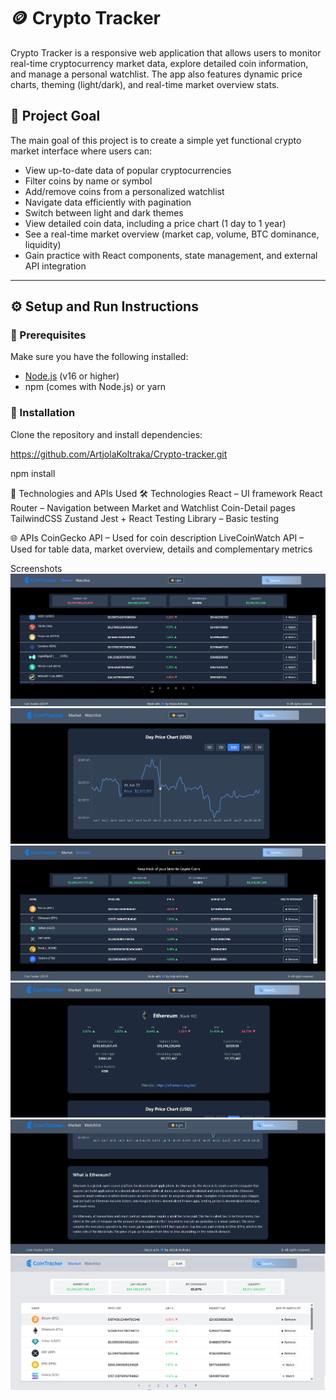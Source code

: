 # 🪙 Crypto Tracker

Crypto Tracker is a responsive web application that allows users to monitor real-time cryptocurrency market data, explore detailed coin information, and manage a personal watchlist. The app also features dynamic price charts, theming (light/dark), and real-time market overview stats.

## 🎯 Project Goal

The main goal of this project is to create a simple yet functional crypto market interface where users can:

- View up-to-date data of popular cryptocurrencies
- Filter coins by name or symbol
- Add/remove coins from a personalized watchlist
- Navigate data efficiently with pagination
- Switch between light and dark themes
- View detailed coin data, including a price chart (1 day to 1 year)
- See a real-time market overview (market cap, volume, BTC dominance, liquidity)
- Gain practice with React components, state management, and external API integration

---

## ⚙️ Setup and Run Instructions

### 🔧 Prerequisites

Make sure you have the following installed:

- [Node.js](https://nodejs.org/) (v16 or higher)
- npm (comes with Node.js) or yarn

### 🚀 Installation

Clone the repository and install dependencies:

https://github.com/ArtjolaKoltraka/Crypto-tracker.git

npm install

🧰 Technologies and APIs Used
🛠️ Technologies
React – UI framework
React Router – Navigation between Market and Watchlist Coin-Detail pages
TailwindCSS
Zustand
Jest + React Testing Library – Basic testing

🌐 APIs
CoinGecko API – Used for coin description
LiveCoinWatch API – Used for table data, market overview, details and complementary metrics

Screenshots
![alt text](<Screenshot 2025-06-30 215444.png>)
![alt text](<Screenshot 2025-06-30 215759.png>)
![alt text](<Screenshot 2025-06-30 215526.png>)
![alt text](<Screenshot 2025-06-30 215745.png>)
![alt text](<Screenshot 2025-06-30 215810.png>)
![alt text](<Screenshot 2025-06-30 215836.png>)
